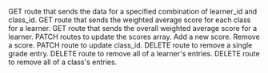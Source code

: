 GET route that sends the data for a specified combination of learner_id and class_id.
GET route that sends the weighted average score for each class for a learner.
GET route that sends the overall weighted average score for a learner.
PATCH routes to update the scores array.
Add a new score.
Remove a score.
PATCH route to update class_id.
DELETE route to remove a single grade entry.
DELETE route to remove all of a learner's entries.
DELETE route to remove all of a class's entries.